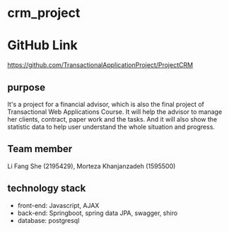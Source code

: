 # crm_project
# GitHub Link
https://github.com/TransactionalApplicationProject/ProjectCRM
## purpose
It's a project for a financial advisor, which is also the final project of Transactional Web Applications Course. It will help the advisor to manage her clients, contract, paper work and the tasks. And it will also show the statistic data to help user understand the whole situation and progress.
## Team member
Li Fang She (2195429), Morteza Khanjanzadeh (1595500)
## technology stack
- front-end: Javascript, AJAX
- back-end: Springboot, spring data JPA, swagger, shiro
- database: postgresql
